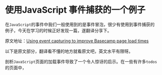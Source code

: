 使用JavaScript 事件捕获的一个例子
========

在`JavaScript`的事件中我们一般使用到的是事件冒泡，很少有使用到事件捕获的例子，今天在学习的时候正好发现一篇，遂翻译分享下。

原文地址：[Using event capturing to improve Basecamp page load times](https://signalvnoise.com/posts/3137-using-event-capturing-to-improve-basecamp-page-load-times)

以下是原文部分，翻译看不懂的地方就看原文吧，英文水平有限呀。

剖析`JavaScript`页面的加载事件导致了一个令人惊讶的启示。在一些有许多`todos`的页面中，
